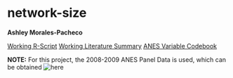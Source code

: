 # network-size

**Ashley Morales-Pacheco**

[Working R-Script](https://github.com/Ashmoralesp/network-size/blob/master/data/working%20data/network_size_2020.r)
[Working Literature Summary](https://github.com/Ashmoralesp/network-size/blob/master/readings/reading_summary.xlsx)
[ANES Variable Codebook](https://github.com/Ashmoralesp/network-size/blob/master/readings/reading_summary.xlsx)

**NOTE:**
For this project, the 2008-2009 ANES Panel Data is used, which can be obtained ![here](https://electionstudies.org/)
